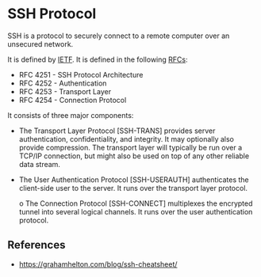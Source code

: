 # SSH Protocol

SSH is a protocol to securely connect to a remote computer over an unsecured network.

It is defined by [IETF](ietf/ietf). It is defined in the following [RFCs](ietf/rfc):

- RFC 4251 - SSH Protocol Architecture
- RFC 4252 - Authentication
- RFC 4253 - Transport Layer
- RFC 4254 - Connection Protocol

It consists of three major components:

- The Transport Layer Protocol [SSH-TRANS] provides server authentication, confidentiality, and integrity.  It may optionally also provide compression.  The transport layer will typically be run over a TCP/IP connection, but might also be used on top of any other reliable data stream.

- The User Authentication Protocol [SSH-USERAUTH] authenticates the client-side user to the server.  It runs over the transport layer protocol.

   o  The Connection Protocol [SSH-CONNECT] multiplexes the encrypted
      tunnel into several logical channels.  It runs over the user
      authentication protocol.


## References

- https://grahamhelton.com/blog/ssh-cheatsheet/
